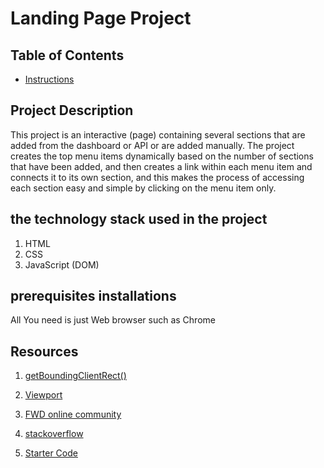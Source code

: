 # Landing Page Project

## Table of Contents

* [Instructions](#instructions)

## Project Description

This project is an interactive (page) containing several sections that are added from the dashboard or API or are added manually.
The project creates the top menu items dynamically based on the number of sections that have been added, and then creates a link within each menu item and connects it to its own section, and this makes the process of accessing each section easy and simple by clicking on the menu item only.

## the technology stack used in the project

1. HTML
2. CSS
3. JavaScript (DOM)


## prerequisites installations

 All You need is just Web browser such as Chrome

## Resources

1. [getBoundingClientRect()](https://developer.mozilla.org/en-US/docs/Web/API/Element/getBoundingClientRect)

2. [Viewport](https://developer.mozilla.org/en-US/docs/Glossary/Viewport)

3. [FWD online community](https://nfpdiscussions.udacity.com/)

4. [stackoverflow](https://stackoverflow.com/)

5. [Starter Code](https://github.com/udacity/fend/tree/refresh-2019/projects/landing-page)

